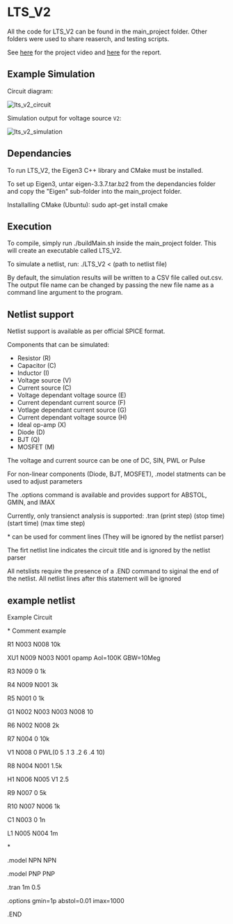 # LTS_V2

All the code for LTS_V2 can be found in the main_project folder. Other folders were used to share reaserch, and testing scripts.

See [here](https://youtu.be/TpEHNERGBSc) for the project video and [here](https://github.com/IBricchi/LTS_V2/blob/master/report.pdf) for the report.

## Example Simulation

Circuit diagram:

![lts_v2_circuit](https://user-images.githubusercontent.com/53228351/178119791-153266aa-3dd0-43a2-adba-7695af10c053.png)

Simulation output for voltage source `V2`:

![lts_v2_simulation](https://user-images.githubusercontent.com/53228351/178119801-87275934-b4b9-499e-8bd1-46de29f5471a.png)

## Dependancies
To run LTS_V2, the Eigen3 C++ library and CMake must be installed.

To set up Eigen3, untar eigen-3.3.7.tar.bz2 from the dependancies folder and copy the "Eigen" sub-folder into the main_project folder.

Installalling CMake (Ubuntu): sudo apt-get install cmake

## Execution

To compile, simply run ./buildMain.sh inside the main_project folder. This will create an executable called LTS_V2.

To simulate a netlist, run: ./LTS_V2 < (path to netlist file)

By default, the simulation results will be written to a CSV file called out.csv.
The output file name can be changed by passing the new file name as a command line argument to the program.

## Netlist support

Netlist support is available as per official SPICE format.

Components that can be simulated:

* Resistor (R)
* Capacitor (C)
* Inductor (I)
* Voltage source (V)
* Current source (C)
* Voltage dependant voltage source (E)
* Current dependant current source (F)
* Votlage dependant current source (G)
* Current dependant voltage source (H)
* Ideal op-amp (X)
* Diode (D)
* BJT (Q)
* MOSFET (M)

The voltage and current source can be one of DC, SIN, PWL or Pulse

For non-linear components (Diode, BJT, MOSFET), .model statments can be used to adjust parameters

The .options command is available and provides support for ABSTOL, GMIN, and IMAX

Currently, only transienct analysis is supported: .tran (print step) (stop time) (start time) (max time step)

\* can be used for comment lines (They will be ignored by the netlist parser)

The firt netlist line indicates the circuit title and is ignored by the netlist parser

All netslists require the presence of a .END command to siginal the end of the netlist. All netlist lines after this statement will be ignored

## example netlist

Example Circuit

\* Comment example

R1 N003 N008 10k

XU1 N009 N003 N001 opamp Aol=100K GBW=10Meg

R3 N009 0 1k

R4 N009 N001 3k

R5 N001 0 1k

G1 N002 N003 N003 N008 10

R6 N002 N008 2k

R7 N004 0 10k

V1 N008 0 PWL(0 5 .1 3 .2 6 .4 10)

R8 N004 N001 1.5k

H1 N006 N005 V1 2.5

R9 N007 0 5k

R10 N007 N006 1k

C1 N003 0 1n

L1 N005 N004 1m

\*

.model NPN NPN

.model PNP PNP

.tran 1m 0.5

.options gmin=1p abstol=0.01 imax=1000

.END

